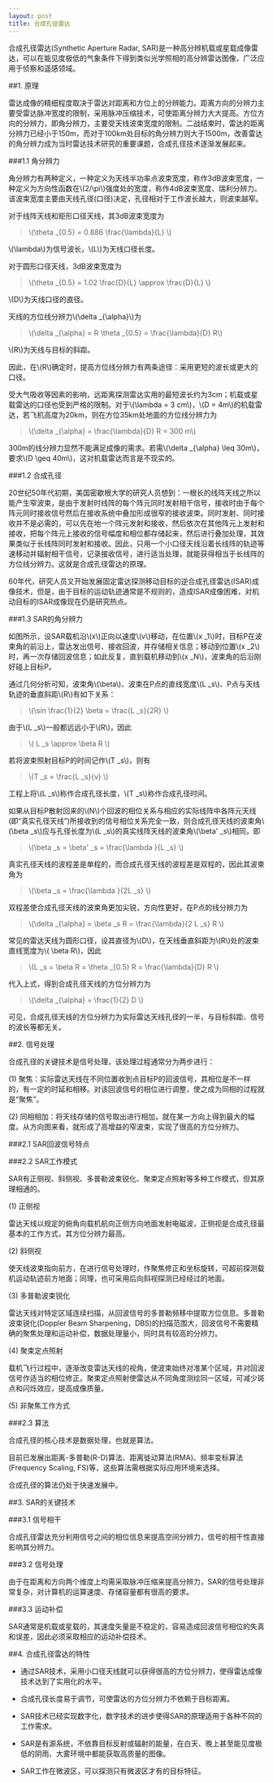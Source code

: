 ```yaml
---
layout: post
title: 合成孔径雷达
---
```


合成孔径雷达(Synthetic Aperture Radar, SAR)是一种高分辨机载或星载成像雷达，可以在能见度极低的气象条件下得到类似光学照相的高分辨雷达图像，广泛应用于侦察和遥感领域。

##1. 原理

雷达成像的精细程度取决于雷达对距离和方位上的分辨能力。距离方向的分辨力主要受雷达脉冲宽度的限制，采用脉冲压缩技术，可使距离分辨力大大提高。方位方向的分辨力，即角分辨力，主要受天线波束宽度的限制。二战结束时，雷达的距离分辨力已经小于150m，而对于100km处目标的角分辨力则大于1500m，改善雷达的角分辨力成为当时雷达技术研究的重要课题，合成孔径技术逐渐发展起来。

###1.1 角分辨力

角分辨力有两种定义，一种定义为天线半功率点波束宽度，称作3dB波束宽度，一种定义为方向性函数在\\(2/\pi\\)强度处的宽度，称作4dB波束宽度、瑞利分辨力。该波束宽度主要由天线孔径(口径)决定，孔径相对于工作波长越大，则波束越窄。

对于线阵天线和矩形口径天线，其3dB波束宽度为

>\\(\theta _{0.5} = 0.886 \frac{\lambda}{L} \\)

\\(\lambda\\)为信号波长，\\(L\\)为天线口径长度。

对于圆形口径天线，3dB波束宽度为

>\\(\theta _{0.5} = 1.02 \frac{D}{L} \approx \frac{D}{L} \\)

\\(D\\)为天线口径的直径。

天线的方位线分辨力\\(\delta _{\alpha}\\)为

>\\(\delta _{\alpha} = R \theta _{0.5} = \frac{\lambda}{D} R\\)

\\(R\\)为天线与目标的斜距。

因此，在\\(R\\)确定时，提高方位线分辨力有两条途径：采用更短的波长或更大的口径。

受大气吸收等因素的影响，远距离探测雷达实用的最短波长约为3cm；机载或星载雷达的口径也受到严格的限制。对于\\(\lambda = 3 cm\\)，\\(D = 4m\\)的机载雷达，若飞机高度为20km，则在方位35km处地面的方位线分辨力为

>\\(\delta _{\alpha} = \frac{\lambda}{D} R = 300 m\\)

300m的线分辨力显然不能满足成像的需求。若需\\(\delta _{\alpha} \leq 30m\\)，要求\\(D \geq 40m\\)，这对机载雷达而言是不现实的。

###1.2 合成孔径

20世纪50年代初期，美国密歇根大学的研究人员想到：一根长的线阵天线之所以能产生窄波束，是由于发射时线阵的每个阵元同时发射相干信号，接收时由于每个阵元同时接收信号然后在接收系统中叠加形成很窄的接收波束。同时发射、同时接收并不是必需的，可以先在地一个阵元发射和接收，然后依次在其他阵元上发射和接收，把每个阵元上接收的信号幅度和相位都存储起来，然后进行叠加处理，其效果类似于长线阵同时发射和接收。因此，只用一个小口径天线沿着长线阵的轨迹等速移动并辐射相干信号，记录接收信号，进行适当处理，就能获得相当于长线阵的方位线分辨力。这就是合成孔径雷达的原理。

60年代，研究人员又开始发展固定雷达探测移动目标的逆合成孔径雷达(ISAR)成像技术，但是，由于目标的运动轨迹通常是不规则的，造成ISAR成像困难，对机动目标的ISAR成像现在仍是研究热点。

###1.3 SAR的角分辨力

如图所示，设SAR载机沿\\(x\\)正向以速度\\(v\\)移动，在位置\\(x _1\\)时，目标P在波束角的前沿上，雷达发出信号、接收回波，并存储相关信息；移动到位置\\(x _2\\)时，再一次存储回波信息；如此反复，直到载机移动到\\(x _N\\)，波束角的后沿刚好碰上目标P。

通过几何分析可知，波束角\\(\beta\\)、波束在P点的直线宽度\\(L _s\\)、P点与天线轨迹的垂直斜距\\(R\\)有如下关系：

>\\(\sin \frac{1}{2} \beta = \frac{L _s}{2R} \\)

由于\\(L _s\\)一般都远远小于\\(R\\)，因此

>\\( L _s \approx \beta R \\)

若将波束照射目标P的时间记作\\(T _s\\)，则有

>\\(T _s = \frac{L _s}{v} \\)

工程上将\\(L _s\\)称作合成孔径长度，\\(T _s\\)称作合成孔径时间。

如果从目标P散射回来的\\(N\\)个回波的相位关系与相应的实际线阵中各阵元天线(即“真实孔径天线”)所接收到的信号相位关系完全一致，则合成孔径天线的波束角\\(\beta _s\\)应与孔径长度为\\(L _s\\)的真实线阵天线的波束角\\(\beta' _s\\)相同，即

>\\(\beta _s = \beta' _s = \frac{\lambda }{L _s} \\)

真实孔径天线的波程差是单程的，而合成孔径天线的波程差是双程的，因此其波束角为

>\\(\beta _s = \frac{\lambda }{2L _s} \\)

双程差使合成孔径天线的波束角更加尖锐，方向性更好，在P点的线分辨力为

>\\(\delta _{\alpha} = \beta _s R = \frac{\lambda}{2 L _s} R \\)

常见的雷达天线为圆形口径，设其直径为\\(D\\)，在天线垂直斜距为\\(R\\)处的波束直线宽度为\\( \beta R\\)，因此

>\\(L _s = \beta R = \theta _{0.5} R = \frac{\lambda}{D} R \\)

代入上式，得到合成孔径天线的方位分辨力为

>\\(\delta _{\alpha} = \frac{1}{2} D \\)

可见，合成孔径天线的方位分辨力为实际雷达天线孔径的一半，与目标斜距、信号的波长等都无关。

##2. 信号处理

合成孔径的关键技术是信号处理，该处理过程通常分为两步进行：

(1)  聚焦：实际雷达天线在不同位置收到点目标P的回波信号，其相位是不一样的，有一定的时延和相移。对该回波信号的相位进行调整，使之成为同相的过程就是“聚焦”。

(2)  同相相加：将天线存储的信号取出进行相加，就在某一方向上得到最大的幅度。从方向图来看，就形成了高增益的窄波束，实现了很高的方位分辨力。

###2.1 SAR回波信号特点


###2.2 SAR工作模式

SAR有正侧视、斜侧视、多普勒波束锐化、聚束定点照射等多种工作模式，但其原理相通的。

(1) 正侧视

雷达天线以规定的俯角向载机航向正侧方向地面发射电磁波，正侧视是合成孔径最基本的工作方式，其方位分辨力最高。

(2) 斜侧视

使天线波束指向前方，在进行信号处理时，作聚焦修正和坐标旋转，可超前探测载机运动轨迹前方地面；同理，也可采用后向斜视探测已经经过的地面。

(3) 多普勒波束锐化

雷达天线对特定区域连续扫描，从回波信号的多普勒频移中提取方位信息。多普勒波束锐化(Doppler Beam Sharpening，DBS)的扫描范围大，回波信号不需要精确的聚焦处理和运动补偿，数据处理量小，同时具有较高的分辨力。

(4) 聚束定点照射

载机飞行过程中，逐渐改变雷达天线的视角，使波束始终对准某个区域，并对回波信号作适当的相位修正。聚束定点照射使雷达从不同角度测绘同一区域，可减少斑点和闪烁效应，提高成像质量。

(5) 非聚焦工作方式





###2.3 算法

合成孔径的核心技术是数据处理，也就是算法。

目前已发展出距离-多普勒(R-D)算法、距离徙动算法(RMA)、频率变标算法(Frequency Scaling, FS)等，这些算法需根据实际应用环境来选择。

合成孔径的算法仍处于快速发展中。

##3. SAR的关键技术

###3.1 信号相干

合成孔径雷达充分利用信号之间的相位信息来提高空间分辨力，信号的相干性直接影响其分辨力。

###3.2 信号处理

由于在距离和方向两个维度上均需采取脉冲压缩来提高分辨力，SAR的信号处理非常复杂，对计算机的运算速度、存储容量都有很高的要求。

###3.3 运动补偿

SAR通常是机载或星载的，其速度矢量是不稳定的，容易造成回波信号相位的失真和误差，因此必须采取相应的运动补偿技术。

##4. 合成孔径雷达的特性

+ 通过SAR技术，采用小口径天线就可以获得很高的方位分辨力，使得雷达成像技术达到了实用化的水平。

+ 合成孔径长度易于调节，可使雷达的方位分辨力不依赖于目标距离。

+ SAR技术已经实现数字化，数字技术的进步使得SAR的原理适用于各种不同的工作需求。

+ SAR是有源系统，不依靠目标反射或辐射的能量，在白天、晚上甚至能见度极低的阴雨、大雾环境中都能获取高质量的图像。

+ SAR工作在微波区，可以探测只有微波区才有的目标特征。

